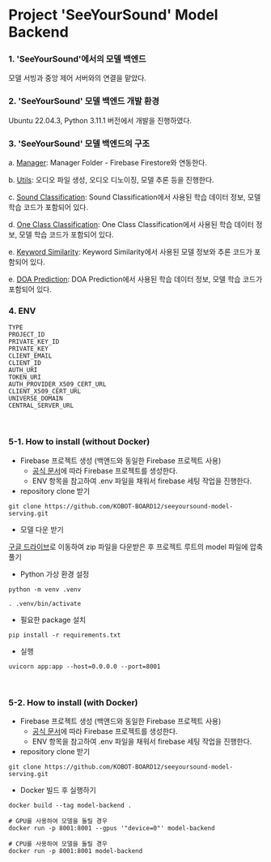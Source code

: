 # Project 'SeeYourSound' Model Backend

### 1. 'SeeYourSound'에서의 모델 백엔드

모델 서빙과 중앙 제어 서버와의 연결을 맡았다.
<br>

### 2. 'SeeYourSound' 모델 백엔드 개발 환경

Ubuntu 22.04.3, Python 3.11.1 버전에서 개발을 진행하였다.
<br>

### 3. 'SeeYourSound' 모델 백엔드의 구조

a. [Manager](https://github.com/KOBOT-BOARD12/seeyoursound-model-serving/blob/main/manager/firebase_manager.py): Manager Folder - Firebase Firestore와 연동한다.

b. [Utils](https://github.com/KOBOT-BOARD12/seeyoursound-model-serving/tree/main/utils): 오디오 파일 생성, 오디오 디노이징, 모델 추론 등을 진행한다.

c. [Sound Classification](https://github.com/KOBOT-BOARD12/seeyoursound-model-serving/tree/main/sound_classification): Sound Classification에서 사용된 학습 데이터 정보, 모델 학습 코드가 포함되어 있다.

d. [One Class Classification](https://github.com/KOBOT-BOARD12/seeyoursound-model-serving/tree/main/sound_classification): One Class Classification에서 사용된 학습 데이터 정보, 모델 학습 코드가 포함되어 있다.

e. [Keyword Similarity](https://github.com/KOBOT-BOARD12/seeyoursound-model-serving/tree/main/keyword_similarity): Keyword Similarity에서 사용된 모델 정보와 추론 코드가 포함되어 있다.

e. [DOA Prediction](https://github.com/KOBOT-BOARD12/seeyoursound-model-serving/tree/main/DOA_Prediction): DOA Prediction에서 사용된 학습 데이터 정보, 모델 학습 코드가 포함되어 있다.
<br>

### 4. ENV

```
TYPE
PROJECT_ID
PRIVATE_KEY_ID
PRIVATE_KEY
CLIENT_EMAIL
CLIENT_ID
AUTH_URI
TOKEN_URI
AUTH_PROVIDER_X509_CERT_URL
CLIENT_X509_CERT_URL
UNIVERSE_DOMAIN
CENTRAL_SERVER_URL
```

<br>

### 5-1. How to install (without Docker)

- Firebase 프로젝트 생성 (백앤드와 동일한 Firebase 프로젝트 사용)
  - [공식 문서](https://firebase.google.com/)에 따라 Firebase 프로젝트를 생성한다.
  - ENV 항목을 참고하여 .env 파일을 채워서 firebase 세팅 작업을 진행한다.
- repository clone 받기

```shell
git clone https://github.com/KOBOT-BOARD12/seeyoursound-model-serving.git
```

- 모델 다운 받기

[구글 드라이브](https://drive.google.com/file/d/1KC4cleo_hQfop0Anw3zvXsy25BCl4tI6/view?usp=sharing)로 이동하여 zip 파일을 다운받은 후 프로젝트 루트의 model 파일에 압축 풀기

- Python 가상 환경 설정

```shell
python -m venv .venv
```

```shell
. .venv/bin/activate
```

- 필요한 package 설치

```shell
pip install -r requirements.txt
```

- 실행

```shell
uvicorn app:app --host=0.0.0.0 --port=8001
```

<br>

### 5-2. How to install (with Docker)

- Firebase 프로젝트 생성 (백앤드와 동일한 Firebase 프로젝트 사용)
  - [공식 문서](https://firebase.google.com/)에 따라 Firebase 프로젝트를 생성한다.
  - ENV 항목을 참고하여 .env 파일을 채워서 firebase 세팅 작업을 진행한다.
- repository clone 받기

```shell
git clone https://github.com/KOBOT-BOARD12/seeyoursound-model-serving.git
```

- Docker 빌드 후 실행하기

```shell
docker build --tag model-backend .
```

```shell
# GPU를 사용하여 모델을 돌릴 경우
docker run -p 8001:8001 --gpus '"device=0"' model-backend

# CPU를 사용하여 모델을 돌릴 경우
docker run -p 8001:8001 model-backend
```
